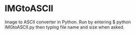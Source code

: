 IMGtoASCII
==========

Image to ASCII converter in Python.
Run by entering
$ python IMGtoASCII.py
then typing file name and size when asked.
